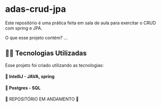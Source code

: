 # adas-crud-jpa

Este repositório é uma prática feita em sala de aula para exercitar o CRUD com spring e JPA. 

O que esse projeto contém? 
...

## 👨‍💻️ Tecnologias Utilizadas
Esse projeto foi criado utilizando as tecnologias:
#### :small_blue_diamond: IntelliJ - JAVA, spring 
#### :small_blue_diamond: Postgres - SQL



🚧 REPOSITÓRIO EM ANDAMENTO 🚧
